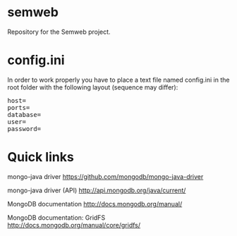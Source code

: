 semweb
======

Repository for the Semweb project.

config.ini
======

In order to work properly you have to place a text file named config.ini in the root folder with the following layout (sequence may differ):
<pre>
host=
ports=
database=
user=
password=
</pre>

Quick links
======

mongo-java driver
https://github.com/mongodb/mongo-java-driver

mongo-java driver (API)
http://api.mongodb.org/java/current/

MongoDB documentation
http://docs.mongodb.org/manual/

MongoDB documentation: GridFS
http://docs.mongodb.org/manual/core/gridfs/